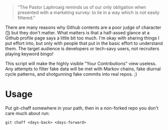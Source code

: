 > "The Pastor Laphroaig reminds us of our only obligation when presented with a
> marketing survey: to lie in a way which is not easily filtered."

There are many reasons why Github contents are a poor judge of character ([1]) but
they don't matter. What matters is that a half-assed glance at a Github profile
page says a little bit too much. I'm okay with sharing things I put effort
into, but only with people that put in the basic effort to understand them. The
target audience is developers or tech-savy users, not recruiters playing keyword
bingo!

This script will make the highly visible "Your Contributions" view useless. Any
attempts to filter fake data will be met with Markov chains, fake diurnal cycle
patterns, and shotgunning fake commits into real repos. ;)

# Usage

Put git-chaff somewhere in your path, then in a non-forked repo you don't care
much about run: 

`git chaff <days-back> <days-forward>` 

[1]: https://blog.jcoglan.com/2013/11/15/why-github-is-not-your-cv/
